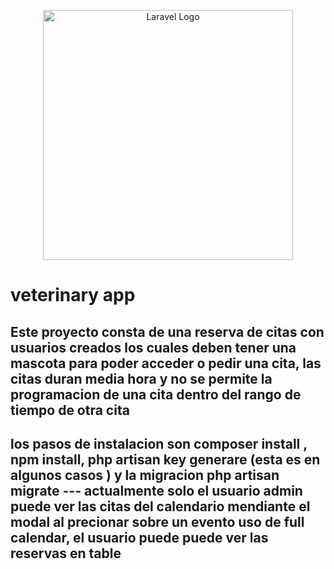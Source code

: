 <p align="center"><a href="https://laravel.com" target="_blank"><img src="https://raw.githubusercontent.com/laravel/art/master/logo-lockup/5%20SVG/2%20CMYK/1%20Full%20Color/laravel-logolockup-cmyk-red.svg" width="400" alt="Laravel Logo"></a></p>

<h1> veterinary app </h1>
<h2> Este proyecto consta de una reserva de citas con usuarios creados los cuales deben tener una mascota para poder acceder o pedir una cita, las citas duran media hora 
y no se permite la programacion de una cita dentro del rango de tiempo de otra cita </h2>
<h2> los pasos de instalacion son composer install , npm install, php artisan key generare (esta es en algunos casos )
y la migracion php artisan migrate --- actualmente solo el usuario admin puede ver las citas del calendario mendiante el modal al precionar sobre un evento 
    uso de full calendar, el usuario puede puede ver las reservas en table   </h2>
